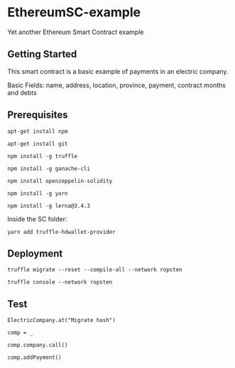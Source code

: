 # EthereumSC-example

Yet another Ethereum Smart Contract example

## Getting Started

This smart contract is a basic example of payments in an electric company.

Basic Fields: name, address, location, province, payment, contract months and debts

## Prerequisites

```
apt-get install npm

apt-get install git

npm install -g truffle

npm install -g ganache-cli

npm install openzeppelin-solidity

npm install -g yarn

npm install -g lerna@3.4.3
```

Inside the SC folder:

```
yarn add truffle-hdwallet-provider
```

## Deployment

```
truffle migrate --reset --compile-all --network ropsten

truffle console --network ropsten
```

## Test

```
ElectricCompany.at("Migrate hash")

comp = _

comp.company.call()

comp.addPayment()
```

